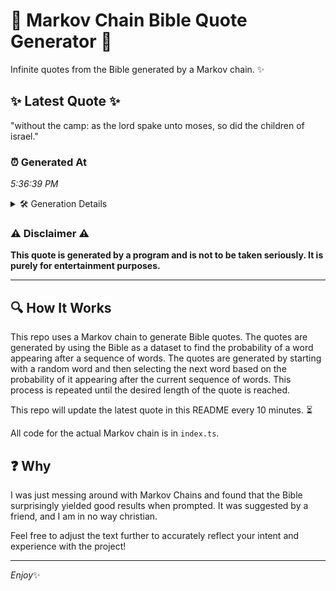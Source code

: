 # 📖 Markov Chain Bible Quote Generator 📖

Infinite quotes from the Bible generated by a Markov chain. ✨

## ✨ Latest Quote ✨
"without the camp: as the lord spake unto moses, so did the children of israel."

### ⏰ Generated At
*5:36:39 PM*

<details>
    <summary>🛠️ Generation Details</summary>
    <p>
        <strong>🌱 Seed:</strong> without<br>
        <strong>🔄 Iterations:</strong> 14<br>
        <strong>📜 Context History:</strong><br>[ without ]: the<br>[ without, the ]: camp:<br>[ without, the, camp: ]: as<br>[ without, the, camp:, as ]: the<br>[ without, the, camp:, as, the ]: lord<br>[ without, the, camp:, as, the, lord ]: spake<br>[ the, camp:, as, the, lord, spake ]: unto<br>[ camp:, as, the, lord, spake, unto ]: moses,<br>[ as, the, lord, spake, unto, moses, ]: so<br>[ the, lord, spake, unto, moses,, so ]: did<br>[ lord, spake, unto, moses,, so, did ]: the<br>[ spake, unto, moses,, so, did, the ]: children<br>[ unto, moses,, so, did, the, children ]: of<br>[ moses,, so, did, the, children, of ]: israel.<br>
    </p>
</details>

### ⚠️ Disclaimer ⚠️
**This quote is generated by a program and is not to be taken seriously. It is purely for entertainment purposes.**

---

## 🔍 How It Works

This repo uses a Markov chain to generate Bible quotes. The quotes are generated by using the Bible as a dataset to find the probability of a word appearing after a sequence of words. The quotes are generated by starting with a random word and then selecting the next word based on the probability of it appearing after the current sequence of words. This process is repeated until the desired length of the quote is reached.

This repo will update the latest quote in this README every 10 minutes. ⏳

All code for the actual Markov chain is in `index.ts`.

## ❓ Why

I was just messing around with Markov Chains and found that the Bible surprisingly yielded good results when prompted. 
It was suggested by a friend, and I am in no way christian.

Feel free to adjust the text further to accurately reflect your intent and experience with the project!

---

*Enjoy*✨
